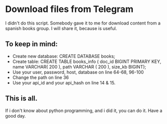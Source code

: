 # Download files from Telegram
I didn't do this script. Somebody gave it to me for download content from a spanish books group.
I will share it, because is useful.

## To keep in mind:
- Create new database: CREATE DATABASE books;
- Create table: CREATE TABLE books_info ( doc_id BIGINT PRIMARY KEY, name VARCHAR( 200 ), path VARCHAR ( 200 ), size_kb BIGINT);
- Use your user, password, host, database on line 64-68, 96-100
- Change the path on line 36
- Use your api_id and your api_hash on line 14 & 15.

## This is all.
If i don't know about python programming, and i did it, you can do it.
Have a good day.